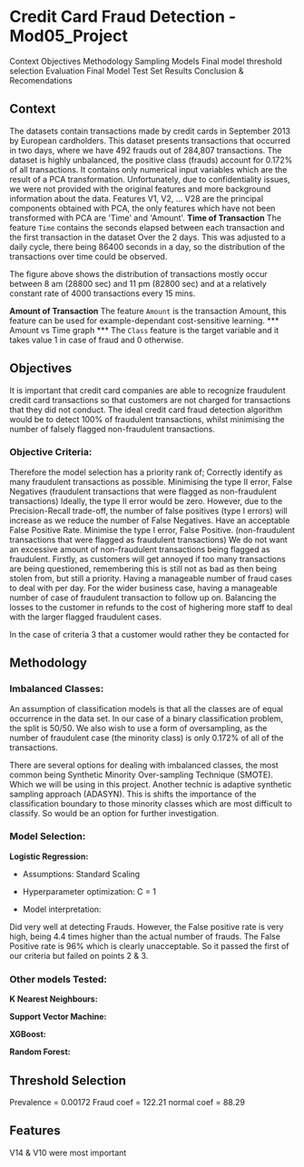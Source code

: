 # Credit Card Fraud Detection - Mod05_Project

Context
Objectives
Methodology
Sampling
Models
Final model threshold selection
Evaluation
Final Model Test Set Results
Conclusion & Recomendations

## Context
The datasets contain transactions made by credit cards in September 2013 by European cardholders. This dataset presents transactions that occurred in two days, where we have 492 frauds out of 284,807 transactions. The dataset is highly unbalanced, the positive class (frauds) account for 0.172% of all transactions.
It contains only numerical input variables which are the result of a PCA transformation. Unfortunately, due to confidentiality issues, we were not provided with the original features and more background information about the data. Features V1, V2, ... V28 are the principal components obtained with PCA, the only features which have not been transformed with PCA are 'Time' and 'Amount'.
<b>Time of Transaction</b>
The feature `Time` contains the seconds elapsed between each transaction and the first transaction in the dataset Over the 2 days. This was adjusted to a daily cycle, there being 86400 seconds in a day,  so the distribution of the transactions over time could be observed.

The figure above shows the distribution of transactions mostly occur between 8 am (28800 sec) and 11 pm (82800 sec) and at a relatively constant rate of 4000 transactions every 15 mins.  

<b>Amount of Transaction</b>
The feature `Amount` is the transaction Amount, this feature can be used for example-dependant cost-sensitive learning.
*** Amount vs Time graph ***
The `Class` feature is the target variable and it takes value 1 in case of fraud and 0 otherwise.


## Objectives

It is important that credit card companies are able to recognize fraudulent credit card transactions so that customers are not charged for transactions that they did not conduct. The ideal credit card fraud detection algorithm would be to detect 100% of fraudulent transactions, whilst minimising the number of falsely flagged non-fraudulent transactions.

### Objective Criteria:   

Therefore the model selection has a priority rank of;
Correctly identify as many fraudulent transactions as possible.
Minimising the type II error, False Negatives (fraudulent transactions that were flagged as non-fraudulent transactions)
Ideally, the type II error would be zero. However, due to the Precision-Recall trade-off, the number of false positives (type I errors) will increase as we reduce the number of False Negatives.
Have an acceptable False Positive Rate.
Minimise the type I error, False Positive. (non-fraudulent transactions that were flagged as fraudulent transactions)
We do not want an excessive amount of non-fraudulent transactions being flagged as fraudulent. Firstly, as customers will get annoyed if too many transactions are being questioned, remembering this is still not as bad as then being stolen from, but still a priority.
Having a manageable number of fraud cases to deal with per day.
For the wider business case,  having a  manageable number of case of fraudulent transaction to follow up on. Balancing the losses to the customer in refunds to the cost of highering more staff to deal with the larger flagged fraudulent cases.  




In the case of criteria 3  that a customer would rather they be contacted for

## Methodology

### Imbalanced Classes:

An assumption of classification models is that all the classes are of equal occurrence in the data set. In our case of a binary classification problem, the split is 50/50. We also wish to use a form of oversampling, as the number of fraudulent case (the minority class) is only 0.172% of all of the transactions.

There are several options for dealing with imbalanced classes, the most common being Synthetic Minority Over-sampling Technique (SMOTE). Which we will be using in this project.
Another technic is adaptive synthetic sampling approach (ADASYN). This is shifts the importance of the classification boundary to those minority classes which are most difficult to classify. So would be an option for further investigation.

### Model Selection:

<b>Logistic Regression:</b>

- Assumptions: Standard Scaling

- Hyperparameter optimization: C = 1

- Model interpretation:

Did very well at detecting Frauds. However, the False positive rate is very high, being 4.4 times higher than the actual number of frauds. The False Positive rate is 96% which is clearly unacceptable. So it passed the first of our criteria but failed on points 2 & 3.



### Other models Tested:

<b>K Nearest Neighbours:</b>

<b>Support Vector Machine:</b>

<b>XGBoost:</b>

<b>Random Forest:</b>


## Threshold Selection
Prevalence = 0.00172
Fraud coef = 122.21
normal coef = 88.29

## Features

V14 & V10 were most important
